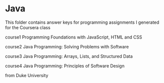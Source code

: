 # Java
This folder contains answer keys for programming assignments I generated for the Coursera class

course1 Programming Foundations with JavaScript, HTML and CSS

course2 Java Programming: Solving Problems with Software

course3 Java Programming: Arrays, Lists, and Structured Data

course4 Java Programming: Principles of Software Design

from Duke University